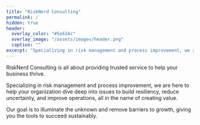 ```yaml
---
title: "RiskNerd Consulting"
permalink: /
hidden: true
header:
  overlay_color: "#5e616c"
  overlay_image: "/assets/images/header.png"
  caption: ""
excerpt: "Specializing in risk management and process improvement, we are here to help your organization dive deep into issues to build resiliency, reduce uncertainty, and improve operations, all in the name of creating value."    
---
```


RiskNerd Consulting is all about providing trusted service to help your business thrive.

Specializing in risk management and process improvement, we are here to help your organization dive deep into issues to build resiliency, reduce uncertainty, and improve operations, all in the name of creating value.

Our goal is to illuminate the unknown and remove barriers to growth, giving you the tools to succeed sustainably.

